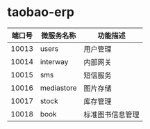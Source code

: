 # taobao-erp

|端口号|微服务名称|功能描述|
|--|--|--|
|10013|users|用户管理|
|10014|interway|内部网关|
|10015|sms|短信服务|
|10016|mediastore|图片存储|
|10017|stock|库存管理|
|10018|book|标准图书信息管理|
